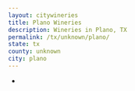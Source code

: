 ```yaml
---
layout: citywineries
title: Plano Wineries
description: Wineries in Plano, TX
permalink: /tx/unknown/plano/
state: tx
county: unknown
city: plano
---
```

-
